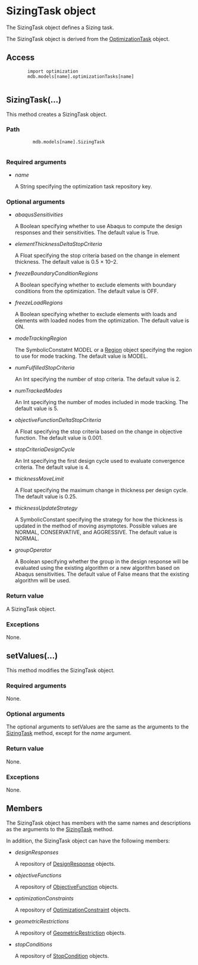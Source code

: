 # SizingTask object

The SizingTask object defines a Sizing task.

The SizingTask object is derived from the [OptimizationTask](https://help.3ds.com/2022/english/DSSIMULIA_Established/SIMACAEKERRefMap/simaker-c-optimizationtaskpyc.htm?ContextScope=all) object.

## Access

```
        import optimization
        mdb.models[name].optimizationTasks[name]
      
```

## SizingTask(...)



This method creates a SizingTask object.



### Path

```
          mdb.models[name].SizingTask
        
```

### Required arguments

- *name*

  A String specifying the optimization task repository key.

### Optional arguments

- *abaqusSensitivities*

  A Boolean specifying whether to use Abaqus to compute the design responses and their sensitivities. The default value is True.

- *elementThicknessDeltaStopCriteria*

  A Float specifying the stop criteria based on the change in element thickness. The default value is 0.5 × 10–2.

- *freezeBoundaryConditionRegions*

  A Boolean specifying whether to exclude elements with boundary conditions from the optimization. The default value is OFF.

- *freezeLoadRegions*

  A Boolean specifying whether to exclude elements with loads and elements with loaded nodes from the optimization. The default value is ON.

- *modeTrackingRegion*

  The SymbolicConstatnt MODEL or a [Region](https://help.3ds.com/2022/english/DSSIMULIA_Established/SIMACAEKERRefMap/simaker-c-regionpyc.htm?ContextScope=all) object specifying the region to use for mode tracking. The default value is MODEL.

- *numFulfilledStopCriteria*

  An Int specifying the number of stop criteria. The default value is 2.

- *numTrackedModes*

  An Int specifying the number of modes included in mode tracking. The default value is 5.

- *objectiveFunctionDeltaStopCriteria*

  A Float specifying the stop criteria based on the change in objective function. The default value is 0.001.

- *stopCriteriaDesignCycle*

  An Int specifying the first design cycle used to evaluate convergence criteria. The default value is 4.

- *thicknessMoveLimit*

  A Float specifying the maximum change in thickness per design cycle. The default value is 0.25.

- *thicknessUpdateStrategy*

  A SymbolicConstant specifying the strategy for how the thickness is updated in the method of moving asymptotes. Possible values are NORMAL, CONSERVATIVE, and AGGRESSIVE. The default value is NORMAL.

- *groupOperator*

  A Boolean specifying whether the group in the design response will be evaluated using the existing algorithm or a new algorithm based on Abaqus sensitivities. The default value of False means that the existing algorithm will be used.

### Return value

A SizingTask object.

### Exceptions

None.



## setValues(...)



This method modifies the SizingTask object.



### Required arguments

None.

### Optional arguments

The optional arguments to setValues are the same as the arguments to the [SizingTask](https://help.3ds.com/2022/english/DSSIMULIA_Established/SIMACAEKERRefMap/simaker-c-sizingtaskpyc.htm?ContextScope=all#simaker-sizingtasksizingtaskpyc) method, except for the *name* argument.

### Return value

None.

### Exceptions

None.



## Members

The SizingTask object has members with the same names and descriptions as the arguments to the [SizingTask](https://help.3ds.com/2022/english/DSSIMULIA_Established/SIMACAEKERRefMap/simaker-c-sizingtaskpyc.htm?ContextScope=all#simaker-sizingtasksizingtaskpyc) method.

In addition, the SizingTask object can have the following members:

- *designResponses*

  A repository of [DesignResponse](https://help.3ds.com/2022/english/DSSIMULIA_Established/SIMACAEKERRefMap/simaker-c-designresponsepyc.htm?ContextScope=all) objects.

- *objectiveFunctions*

  A repository of [ObjectiveFunction](https://help.3ds.com/2022/english/DSSIMULIA_Established/SIMACAEKERRefMap/simaker-c-objectivefunctionpyc.htm?ContextScope=all) objects.

- *optimizationConstraints*

  A repository of [OptimizationConstraint](https://help.3ds.com/2022/english/DSSIMULIA_Established/SIMACAEKERRefMap/simaker-c-optimizationconstraintpyc.htm?ContextScope=all) objects.

- *geometricRestrictions*

  A repository of [GeometricRestriction](https://help.3ds.com/2022/english/DSSIMULIA_Established/SIMACAEKERRefMap/simaker-c-geometricrestrictionpyc.htm?ContextScope=all) objects.

- *stopConditions*

  A repository of [StopCondition](https://help.3ds.com/2022/english/DSSIMULIA_Established/SIMACAEKERRefMap/simaker-c-stopconditionpyc.htm?ContextScope=all) objects.